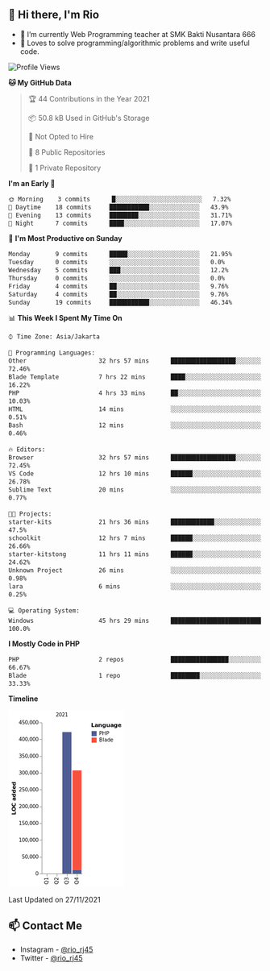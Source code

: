 ## 👋 Hi there, I'm Rio 

-  🔭 I’m currently Web Programming teacher at SMK Bakti Nusantara 666
-  💬 Loves to solve programming/algorithmic problems and write useful code.

<!--START_SECTION:waka-->
![Profile Views](http://img.shields.io/badge/Profile%20Views-3-blue)

**🐱 My GitHub Data** 

> 🏆 44 Contributions in the Year 2021
 > 
> 📦 50.8 kB Used in GitHub's Storage 
 > 
> 🚫 Not Opted to Hire
 > 
> 📜 8 Public Repositories 
 > 
> 🔑 1 Private Repository 
 > 
**I'm an Early 🐤** 

```text
🌞 Morning    3 commits      █░░░░░░░░░░░░░░░░░░░░░░░░   7.32% 
🌆 Daytime    18 commits     ███████████░░░░░░░░░░░░░░   43.9% 
🌃 Evening    13 commits     ████████░░░░░░░░░░░░░░░░░   31.71% 
🌙 Night      7 commits      ████░░░░░░░░░░░░░░░░░░░░░   17.07%

```
📅 **I'm Most Productive on Sunday** 

```text
Monday       9 commits      █████░░░░░░░░░░░░░░░░░░░░   21.95% 
Tuesday      0 commits      ░░░░░░░░░░░░░░░░░░░░░░░░░   0.0% 
Wednesday    5 commits      ███░░░░░░░░░░░░░░░░░░░░░░   12.2% 
Thursday     0 commits      ░░░░░░░░░░░░░░░░░░░░░░░░░   0.0% 
Friday       4 commits      ██░░░░░░░░░░░░░░░░░░░░░░░   9.76% 
Saturday     4 commits      ██░░░░░░░░░░░░░░░░░░░░░░░   9.76% 
Sunday       19 commits     ███████████░░░░░░░░░░░░░░   46.34%

```


📊 **This Week I Spent My Time On** 

```text
⌚︎ Time Zone: Asia/Jakarta

💬 Programming Languages: 
Other                    32 hrs 57 mins      ██████████████████░░░░░░░   72.46% 
Blade Template           7 hrs 22 mins       ████░░░░░░░░░░░░░░░░░░░░░   16.22% 
PHP                      4 hrs 33 mins       ██░░░░░░░░░░░░░░░░░░░░░░░   10.03% 
HTML                     14 mins             ░░░░░░░░░░░░░░░░░░░░░░░░░   0.51% 
Bash                     12 mins             ░░░░░░░░░░░░░░░░░░░░░░░░░   0.46%

🔥 Editors: 
Browser                  32 hrs 57 mins      ██████████████████░░░░░░░   72.45% 
VS Code                  12 hrs 10 mins      ██████░░░░░░░░░░░░░░░░░░░   26.78% 
Sublime Text             20 mins             ░░░░░░░░░░░░░░░░░░░░░░░░░   0.77%

🐱‍💻 Projects: 
starter-kits             21 hrs 36 mins      ████████████░░░░░░░░░░░░░   47.5% 
schoolkit                12 hrs 7 mins       ██████░░░░░░░░░░░░░░░░░░░   26.66% 
starter-kitstong         11 hrs 11 mins      ██████░░░░░░░░░░░░░░░░░░░   24.62% 
Unknown Project          26 mins             ░░░░░░░░░░░░░░░░░░░░░░░░░   0.98% 
lara                     6 mins              ░░░░░░░░░░░░░░░░░░░░░░░░░   0.25%

💻 Operating System: 
Windows                  45 hrs 29 mins      █████████████████████████   100.0%

```

**I Mostly Code in PHP** 

```text
PHP                      2 repos             ████████████████░░░░░░░░░   66.67% 
Blade                    1 repo              ████████░░░░░░░░░░░░░░░░░   33.33%

```


**Timeline**

![Chart not found](https://raw.githubusercontent.com/neushepa/neushepa/main/charts/bar_graph.png) 


 Last Updated on 27/11/2021
<!--END_SECTION:waka-->

## 📫 Contact Me
- Instagram - [@rio_rj45](https://www.instagram.com/rio_rj45/)
- Twitter - [@rio_rj45](https://twitter.com/rio_rj45)
